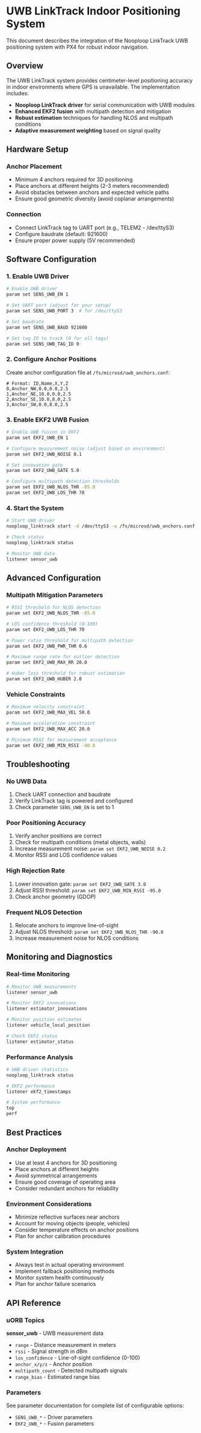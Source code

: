 # UWB LinkTrack Indoor Positioning System

This document describes the integration of the Nooploop LinkTrack UWB positioning system with PX4 for robust indoor navigation.

## Overview

The UWB LinkTrack system provides centimeter-level positioning accuracy in indoor environments where GPS is unavailable. The implementation includes:

- **Nooploop LinkTrack driver** for serial communication with UWB modules
- **Enhanced EKF2 fusion** with multipath detection and mitigation
- **Robust estimation** techniques for handling NLOS and multipath conditions
- **Adaptive measurement weighting** based on signal quality

## Hardware Setup

### Anchor Placement
- Minimum 4 anchors required for 3D positioning
- Place anchors at different heights (2-3 meters recommended)
- Avoid obstacles between anchors and expected vehicle paths
- Ensure good geometric diversity (avoid coplanar arrangements)

### Connection
- Connect LinkTrack tag to UART port (e.g., TELEM2 - /dev/ttyS3)
- Configure baudrate (default: 921600)
- Ensure proper power supply (5V recommended)

## Software Configuration

### 1. Enable UWB Driver

```bash
# Enable UWB driver
param set SENS_UWB_EN 1

# Set UART port (adjust for your setup)
param set SENS_UWB_PORT 3  # for /dev/ttyS3

# Set baudrate
param set SENS_UWB_BAUD 921600

# Set tag ID to track (0 for all tags)
param set SENS_UWB_TAG_ID 0
```

### 2. Configure Anchor Positions

Create anchor configuration file at `/fs/microsd/uwb_anchors.conf`:

```
# Format: ID,Name,X,Y,Z
0,Anchor_NW,0.0,0.0,2.5
1,Anchor_NE,10.0,0.0,2.5
2,Anchor_SE,10.0,8.0,2.5
3,Anchor_SW,0.0,8.0,2.5
```

### 3. Enable EKF2 UWB Fusion

```bash
# Enable UWB fusion in EKF2
param set EKF2_UWB_EN 1

# Configure measurement noise (adjust based on environment)
param set EKF2_UWB_NOISE 0.1

# Set innovation gate
param set EKF2_UWB_GATE 5.0

# Configure multipath detection thresholds
param set EKF2_UWB_NLOS_THR -85.0
param set EKF2_UWB_LOS_THR 70
```

### 4. Start the System

```bash
# Start UWB driver
nooploop_linktrack start -d /dev/ttyS3 -a /fs/microsd/uwb_anchors.conf

# Check status
nooploop_linktrack status

# Monitor UWB data
listener sensor_uwb
```

## Advanced Configuration

### Multipath Mitigation Parameters

```bash
# RSSI threshold for NLOS detection
param set EKF2_UWB_NLOS_THR -85.0

# LOS confidence threshold (0-100)
param set EKF2_UWB_LOS_THR 70

# Power ratio threshold for multipath detection
param set EKF2_UWB_PWR_THR 0.6

# Maximum range rate for outlier detection
param set EKF2_UWB_MAX_RR 20.0

# Huber loss threshold for robust estimation
param set EKF2_UWB_HUBER 2.0
```

### Vehicle Constraints

```bash
# Maximum velocity constraint
param set EKF2_UWB_MAX_VEL 50.0

# Maximum acceleration constraint
param set EKF2_UWB_MAX_ACC 20.0

# Minimum RSSI for measurement acceptance
param set EKF2_UWB_MIN_RSSI -90.0
```

## Troubleshooting

### No UWB Data
1. Check UART connection and baudrate
2. Verify LinkTrack tag is powered and configured
3. Check parameter `SENS_UWB_EN` is set to 1

### Poor Positioning Accuracy
1. Verify anchor positions are correct
2. Check for multipath conditions (metal objects, walls)
3. Increase measurement noise: `param set EKF2_UWB_NOISE 0.2`
4. Monitor RSSI and LOS confidence values

### High Rejection Rate
1. Lower innovation gate: `param set EKF2_UWB_GATE 3.0`
2. Adjust RSSI threshold: `param set EKF2_UWB_MIN_RSSI -95.0`
3. Check anchor geometry (GDOP)

### Frequent NLOS Detection
1. Relocate anchors to improve line-of-sight
2. Adjust NLOS threshold: `param set EKF2_UWB_NLOS_THR -90.0`
3. Increase measurement noise for NLOS conditions

## Monitoring and Diagnostics

### Real-time Monitoring
```bash
# Monitor UWB measurements
listener sensor_uwb

# Monitor EKF2 innovations
listener estimator_innovations

# Monitor position estimates
listener vehicle_local_position

# Check EKF2 status
listener estimator_status
```

### Performance Analysis
```bash
# UWB driver statistics
nooploop_linktrack status

# EKF2 performance
listener ekf2_timestamps

# System performance
top
perf
```

## Best Practices

### Anchor Deployment
- Use at least 4 anchors for 3D positioning
- Place anchors at different heights
- Avoid symmetrical arrangements
- Ensure good coverage of operating area
- Consider redundant anchors for reliability

### Environment Considerations
- Minimize reflective surfaces near anchors
- Account for moving objects (people, vehicles)
- Consider temperature effects on anchor positions
- Plan for anchor calibration procedures

### System Integration
- Always test in actual operating environment
- Implement fallback positioning methods
- Monitor system health continuously
- Plan for anchor failure scenarios

## API Reference

### uORB Topics

**sensor_uwb** - UWB measurement data
- `range` - Distance measurement in meters
- `rssi` - Signal strength in dBm
- `los_confidence` - Line-of-sight confidence (0-100)
- `anchor_x/y/z` - Anchor position
- `multipath_count` - Detected multipath signals
- `range_bias` - Estimated range bias

### Parameters

See parameter documentation for complete list of configurable options:
- `SENS_UWB_*` - Driver parameters
- `EKF2_UWB_*` - Fusion parameters
